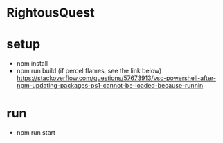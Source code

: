# RightousQuest

# setup
 - npm install
 - npm run build
 (if percel flames, see the link below)
  https://stackoverflow.com/questions/57673913/vsc-powershell-after-npm-updating-packages-ps1-cannot-be-loaded-because-runnin

# run
 - npm run start


